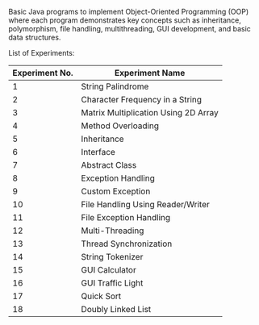 
Basic Java programs to implement Object-Oriented Programming (OOP) where each program demonstrates key concepts such as inheritance, polymorphism, file handling, multithreading, GUI development, and basic data structures.

List of Experiments:

| Experiment No. | Experiment Name                           |
|----------------|-------------------------------------------|
| 1              | String Palindrome                         |
| 2              | Character Frequency in a String           |
| 3              | Matrix Multiplication Using 2D Array      |
| 4              | Method Overloading                        |
| 5              | Inheritance                               |
| 6              | Interface                                 |
| 7              | Abstract Class                            |
| 8              | Exception Handling                        |
| 9              | Custom Exception                          |
| 10             | File Handling Using Reader/Writer         |
| 11             | File Exception Handling                   |
| 12             | Multi-Threading                           |
| 13             | Thread Synchronization                    |
| 14             | String Tokenizer                          |
| 15             | GUI Calculator                            |
| 16             | GUI Traffic Light                         |
| 17             | Quick Sort                                |
| 18             | Doubly Linked List                        |
